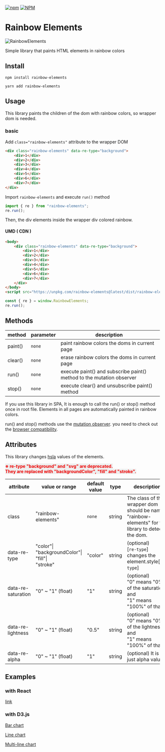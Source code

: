 <a href="https://www.npmjs.com/package/rainbow-elements"><img alt="npm" src="https://img.shields.io/npm/dt/rainbow-elements"></a> <a href="https://github.com/LimHaksu/rainbow-elements/blob/main/LICENSE"><img alt="NPM" src="https://img.shields.io/npm/l/rainbow-elements"></a>

# Rainbow Elements

![RainbowElements](https://user-images.githubusercontent.com/32071079/112425531-95e05b80-8d79-11eb-8093-8c3a5c53ece8.png)

Simple library that paints HTML elements in rainbow colors

## Install

```shell
npm install rainbow-elements
```

```shell
yarn add rainbow-elements
```

## Usage

This library paints the children of the dom with rainbow colors, so wrapper dom is needed.

### basic

Add `class="rainbow-elements"` attribute to the wrapper DOM

```html
<div class="rainbow-elements" data-re-type="background">
    <div>1</div>
    <div>2</div>
    <div>3</div>
    <div>4</div>
    <div>5</div>
    <div>6</div>
    <div>7</div>
</div>
```

Import `rainbow-elements` and execute `run()` method

```js
import { re } from "rainbow-elements";
re.run();
```

Then, the div elements inside the wrapper div colored rainbow.

#### UMD ( CDN )

```html
<body>
    <div class="rainbow-elements" data-re-type="background">
        <div>1</div>
        <div>2</div>
        <div>3</div>
        <div>4</div>
        <div>5</div>
        <div>6</div>
        <div>7</div>
    </div>
</body>
<script src="https://unpkg.com/rainbow-elements@latest/dist/rainbow-elements.js"></script>
```

```js
const { re } = window.RainbowElements;
re.run();
```

## Methods

| method  | parameter | description                                                           |
| ------- | --------- | --------------------------------------------------------------------- |
| paint() | `none`    | paint rainbow colors the doms in current page                         |
| clear() | `none`    | erase rainbow colors the doms in current page                         |
| run()   | `none`    | execute paint() and subscribe paint() method to the mutation observer |
| stop()  | `none`    | execute clear() and unsubscribe paint() method                        |

If you use this library in SPA, It is enough to call the run() or stop() method once in root file. Elements in all pages are automatically painted in rainbow colors.

run() and stop() methods use the [mutation observer](https://developer.mozilla.org/en-US/docs/Web/API/MutationObserver). you need to check out the [browser compatibility](https://developer.mozilla.org/en-US/docs/Web/API/MutationObserver#browser_compatibility).

## Attributes

This library changes [hsla](https://www.w3.org/wiki/CSS/Properties/color/HSLA) values of the elements.

**<span style="color:#ee0000; background-color:#eee">※ re-type "background" and "svg" are deprecated.<br />They are replaced with "backgroundColor", "fill" and "stroke".</span>**

| attribute          | value or range                                                 | default value | type   | description                                                                                        |
| ------------------ | -------------------------------------------------------------- | ------------- | ------ | -------------------------------------------------------------------------------------------------- |
| class              | "rainbow-elements"                                             | `none`        | string | The class of the wrapper dom should be named "rainbow-elements" for the library to detect the dom. |
| data-re-type       | "color"\|<br />"backgroundColor"\|<br />"fill"\|<br />"stroke" | "color"       | string | (optional)<br /> [`re-type`] changes the element.style[`re-type`]                                  |
| data-re-saturation | "0" ~ "1" (float)                                              | "1"           | string | (optional)<br />"0" means "0%" of the saturation and <br />"1" means "100%" of that.               |
| data-re-lightness  | "0" ~ "1" (float)                                              | "0.5"         | string | (optional)<br />"0" means "0%" of the lightness and <br />"1" means "100%" of that.                |
| data-re-alpha      | "0" ~ "1" (float)                                              | "1"           | string | (optional) It is just alpha value                                                                  |

## Examples

### with React

[link](https://codesandbox.io/s/rainbow-elements-with-react-example-1lb2n?file=/package.json)

### with D3.js

[Bar chart](https://codesandbox.io/s/compassionate-cartwright-zybb0?file=/src/index.js)

[Line chart](https://codesandbox.io/s/rainbow-elements-with-d3-line-chart-example2-2ssu0?file=/src/index.js)

[Multi-line chart](https://codesandbox.io/s/rainbow-elements-d3-line-chart-example-q9owt?file=/src/index.js)
